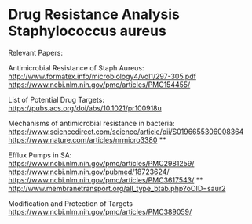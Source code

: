 # Drug Resistance Analysis Staphylococcus aureus

Relevant Papers:

Antimicrobial Resistance of Staph Aureus:
http://www.formatex.info/microbiology4/vol1/297-305.pdf
https://www.ncbi.nlm.nih.gov/pmc/articles/PMC154455/

List of Potential Drug Targets:
https://pubs.acs.org/doi/abs/10.1021/pr100918u 

Mechanisms of antimicrobial resistance in bacteria:
https://www.sciencedirect.com/science/article/pii/S0196655306008364
https://www.nature.com/articles/nrmicro3380 **

Efflux Pumps in SA:
https://www.ncbi.nlm.nih.gov/pmc/articles/PMC2981259/
https://www.ncbi.nlm.nih.gov/pubmed/18723624/
https://www.ncbi.nlm.nih.gov/pmc/articles/PMC3617543/ **
http://www.membranetransport.org/all_type_btab.php?oOID=saur2

Modification and Protection of Targets
https://www.ncbi.nlm.nih.gov/pmc/articles/PMC389059/
